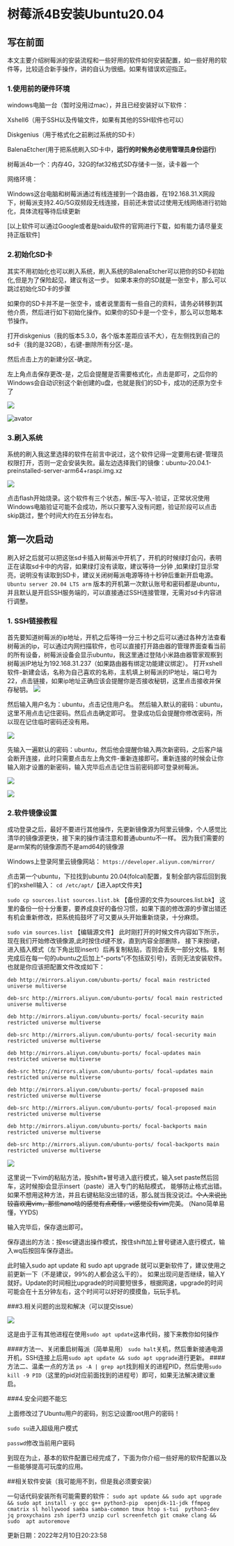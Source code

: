 # 树莓派4B安装Ubuntu20.04

## 写在前面

本文主要介绍树莓派的安装流程和一些好用的软件如何安装配置，如一些好用的软件等，比较适合新手操作，讲的自认为很细。如果有错误欢迎指正。

### 1.使用前的硬件环境

windows电脑一台（暂时没用过mac），并且已经安装好以下软件：

Xshell6（用于SSH以及传输文件，如果有其他的SSH软件也可以）

Diskgenius（用于格式化之前刷过系统的SD卡）

BalenaEtcher(用于把系统刷入SD卡中，**运行的时候务必使用管理员身份运行**)

树莓派4b一个：内存4G，32G的fat32格式SD存储卡一张，读卡器一个

网络环境：

Windows这台电脑和树莓派通过有线连接到一个路由器，在192.168.31.X网段下，树莓派支持2.4G/5G双频段无线连接，目前还未尝试过使用无线网络进行初始化，具体流程等待后续更新

[以上软件可以通过Google或者是baidu软件的官网进行下载，如有能力请尽量支持正版软件]

### 2.初始化SD卡

其实不用初始化也可以刷入系统，刷入系统的BalenaEtcher可以把你的SD卡初始化,但是为了保险起见，建议有这一步。
如果本来你的SD就是一张空卡，那么可以跳过初始化SD卡的步骤

如果你的SD卡并不是一张空卡，或者说里面有一些自己的资料，请务必转移到其他介质，然后进行如下初始化操作。如果你的SD卡是一个空卡，那么可以忽略本节操作。

 打开diskgenius（我的版本5.3.0，各个版本差距应该不大），在左侧找到自己的sd卡（我的是32GB），右键-删除所有分区-是。

然后点击上方的新建分区-确定。

左上角点击保存更改-是，之后会提醒是否需要格式化，点击是即可，之后你的Windows会自动识别这个新创建的u盘，也就是我们的SD卡，成功的还原为空卡了

![](https://github.com/Prophet-Kathleen/latest-raspberry-setup/blob/main/Picture/1.png)

![avator](Picture\2.png)

### 3.刷入系统

系统的刷入我这里选择的软件在前言中说过，这个软件记得一定要用右键-管理员权限打开，否则一定会安装失败。最左边选择我们的镜像：ubuntu-20.04.1-preinstalled-server-arm64+raspi.img.xz

![](Picture\3.png)

点击flash开始烧录。这个软件有三个状态，解压-写入-验证，正常状况使用Windows电脑验证可能不会成功，所以只要写入没有问题，验证阶段可以点击skip跳过，整个时间大约在五分钟左右。

## 第一次启动

刷入好之后就可以把这张sd卡插入树莓派中开机了，开机的时候绿灯会闪，表明正在读取sd卡中的内容，如果绿灯没有读取，建议等待一分钟
,如果绿灯显示常亮，说明没有读取到SD卡，建议关闭树莓派电源等待十秒钟后重新开启电源。`Ubuntu server 20.04 LTS arm` 版本的开机第一次默认账号和密码都是ubuntu，并且默认是开启SSH服务端的，可以直接通过SSH连接管理，无需对sd卡内容进行调整。

### 1. SSH链接教程

首先要知道树莓派的ip地址，开机之后等待一分三十秒之后可以通过各种方法查看树莓派的ip，可以通过内网扫描软件，也可以直接打开路由器的管理界面查看当前的所有设备，树莓派设备会显示ubuntu，我这里通过登陆小米路由器管家观察到树莓派IP地址为192.168.31.237（如果路由器有绑定功能建议绑定）。
打开xshell软件-新建会话，名称为自己喜欢的名称，主机填上树莓派的IP地址，端口号为22，点击链接，如果ip地址正确应该会提醒你是否接收秘钥，这里点击接收并保存秘钥。
![](Picture\4.png)

然后输入用户名为：ubuntu，点击记住用户名。
然后输入默认的密码：ubuntu，这里不用点击记住密码。然后点击确定即可。
登录成功后会提醒你修改密码，所以现在记住临时密码还没有用。

![](Picture\图片5.png)

先输入一遍默认的密码：ubuntu，然后他会提醒你输入两次新密码，之后客户端会断开连接，此时只需要点击左上角文件-重新连接即可。重新连接的时候会让你输入刚才设置的新密码，输入完毕后点击记住当前密码即可登录树莓派。

![](Picture\图片6.png)

![](Picture\图片7.png)

### 2.软件镜像设置

成功登录之后，最好不要进行其他操作，先更新镜像源为阿里云镜像，个人感觉比清华的镜像源更快，接下来的操作请注意和普通ubuntu不一样。
因为我们需要的是arm架构的镜像源而不是amd64的镜像源

Windows上登录阿里云镜像网站：
`https://developer.aliyun.com/mirror/`

点击第一个ubuntu，下拉找到ubuntu 20.04(folcal)配置，复制全部内容后回到我们的xshell输入：
`cd /etc/apt/`【进入apt文件夹】

`sudo cp sources.list sources.list.bk`
【备份源的文件为sources.list.bk】
这里的备份一份十分重要，要养成良好的备份习惯，如果下面的修改源的步骤出错还有机会重新修改，把系统捣鼓坏了可又要从头开始重新烧录，十分麻烦。

`sudo vim sources.list`
【编辑源文件】
此时刚打开的时候文件内容如下所示，现在我们开始修改镜像源,此时按住d键不放，直到内容全部删除，
接下来按i键，进入插入模式（左下角出现insert）后再复制粘贴，否则会丢失一部分文档。复制完成后在每一句的ubuntu之后加上“-ports”(不包括双引号)，否则无法安装软件。也就是你应该把配置文件改成如下：

`deb http://mirrors.aliyun.com/ubuntu-ports/ focal main restricted universe multiverse`

`deb-src http://mirrors.aliyun.com/ubuntu-ports/ focal main restricted universe multiverse`

`deb http://mirrors.aliyun.com/ubuntu-ports/ focal-security main restricted universe multiverse`

`deb-src http://mirrors.aliyun.com/ubuntu-ports/ focal-security main restricted universe multiverse`

`deb http://mirrors.aliyun.com/ubuntu-ports/ focal-updates main restricted universe multiverse`

`deb-src http://mirrors.aliyun.com/ubuntu-ports/ focal-updates main restricted universe multiverse`

`deb http://mirrors.aliyun.com/ubuntu-ports/ focal-proposed main restricted universe multiverse`

`deb-src http://mirrors.aliyun.com/ubuntu-ports/ focal-proposed main restricted universe multiverse`

`deb http://mirrors.aliyun.com/ubuntu-ports/ focal-backports main restricted universe multiverse`

`deb-src http://mirrors.aliyun.com/ubuntu-ports/ focal-backports main restricted universe multiverse`

![](Picture\图片8.png)

这里说一下vim的粘贴方法，按shift+冒号进入底行模式，输入set paste然后回车，这时候按i会显示insert（paste）进入专门的粘贴模式，
能够防止格式出错。如果不想用这种方法，并且右键粘贴没出错的话，那么就当我没说过。~~个人来说比较喜欢用vim，那些nano啥的感觉有点奇怪，vi感觉没有vim完美~~。
(Nano简单易懂，YYDS)

输入完毕后，保存退出即可。

保存退出的方法：按esc键退出操作模式，按住shift加上冒号键进入底行模式，输入wq后按回车保存退出。

此时输入sudo apt update 和 sudo apt upgrade 就可以更新软件了，建议使用之前更新一下（不是建议，99%的人都会这么干的）。
如果出现问是否继续，输入Y就好。Update的时间相比upgrade的时间要短很多，根据网速，upgrade的时间可能会在十五分钟左右，这个时间可以好好的摸摸鱼，玩玩手机。

###3.相关问题的出现和解决（可以提交issue）

![](Picture\图片9.png)

这是由于正有其他进程在使用`sudo apt update`这串代码，接下来教你如何操作

####方法一、关闭重启树莓派（简单易用）
`sudo halt`关机，然后重新接通电源开机，SSH连接上后用`sudo apt update && sudo apt upgrade`进行更新。
####方法二、温柔一点的方法
`ps -A | grep apt`找到相关的进程PID，然后使用`sudo kill -9 PID`（这里的pid对应前面找到的进程号）即可，如果无法解决建议重启。

###4.安全问题不能忘

上面修改过了Ubuntu用户的密码，别忘记设置root用户的密码！

`sudo su`进入超级用户模式

`passwd`修改当前用户密码

到现在为止，基本的软件配置已经完成了，下面为你介绍一些好用的软件配置以及一些能够提高可玩度的应用。

##相关软件安装（我可能用不到，但是我必须要安装）

一句话代码安装所有可能需要的软件：
`sudo apt update && sudo apt upgrade && sudo apt install -y gcc g++ python3-pip 
openjdk-11-jdk ffmpeg cmatrix sl hollywood samba samba-common tmux htop s-tui 
python3-dev jq proxychains zsh iperf3 unzip curl screenfetch git cmake clang && sudo 
apt autoremove`

更新日期：2022年2月10日20:23:58
